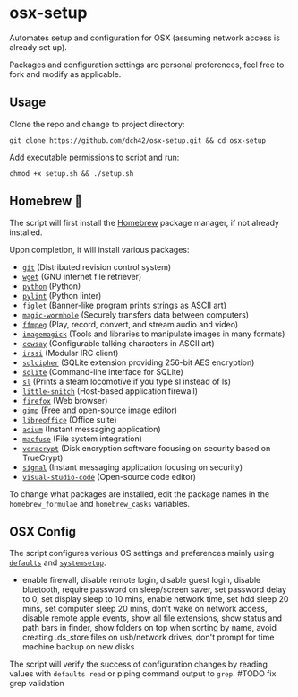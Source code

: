 # osx-setup
Automates setup and configuration for OSX (assuming network access is already set up).

Packages and configuration settings are personal preferences, feel free to fork and modify as applicable. 

## Usage
Clone the repo and change to project directory:
~~~
git clone https://github.com/dch42/osx-setup.git && cd osx-setup
~~~

Add executable permissions to script and run: 
~~~
chmod +x setup.sh && ./setup.sh
~~~

## Homebrew 🍺 
The script will first install the [Homebrew](https://brew.sh/) package manager, if not already installed.

Upon completion, it will install various packages:
- [`git`](https://git-scm.com/) (Distributed revision control system)
- [`wget`](https://www.gnu.org/software/wget/) (GNU internet file retriever)
- [`python`](https://www.python.org/) (Python)
- [`pylint`](https://pylint.org/) (Python linter)
- [`figlet`](http://www.figlet.org/figlet_history.html) (Banner-like program prints strings as ASCII art)
- [`magic-wormhole`](https://magic-wormhole.readthedocs.io/en/latest/welcome.html) (Securely transfers data between computers)
- [`ffmpeg`](https://ffmpeg.org/about.html) (Play, record, convert, and stream audio and video)
- [`imagemagick`](https://imagemagick.org/script/index.php) (Tools and libraries to manipulate images in many formats)
- [`cowsay`](https://web.archive.org/web/20071026043648/http://www.nog.net/~tony/warez/cowsay.shtml) (Configurable talking characters in ASCII art)
- [`irssi`](https://irssi.org/) (Modular IRC client)
- [`sqlcipher`](https://www.zetetic.net/sqlcipher/) (SQLite extension providing 256-bit AES encryption)
- [`sqlite`](https://sqlite.org/index.html) (Command-line interface for SQLite)
- [`sl`](https://github.com/mtoyoda/sl) (Prints a steam locomotive if you type sl instead of ls)
- [`little-snitch`](https://www.obdev.at/products/littlesnitch/index.html) (Host-based application firewall) 
- [`firefox`](https://www.mozilla.org/en-US/firefox/new/) (Web browser)
- [`gimp`](https://www.gimp.org/about/) (Free and open-source image editor)
- [`libreoffice`](https://www.libreoffice.org/discover/libreoffice/) (Office suite)
- [`adium`](https://adium.im/) (Instant messaging application)
- [`macfuse`](https://osxfuse.github.io/) (File system integration)
- [`veracrypt`](https://www.veracrypt.fr/en/Home.html) (Disk encryption software focusing on security based on TrueCrypt)
- [`signal`](https://www.signal.org/) (Instant messaging application focusing on security)
- [`visual-studio-code`](https://code.visualstudio.com/docs) (Open-source code editor)

To change what packages are installed, edit the package names in the `homebrew_formulae` and `homebrew_casks` variables.

## OSX Config
The script configures various OS settings and preferences mainly using [`defaults`](https://developer.apple.com/library/archive/documentation/MacOSX/Conceptual/BPRuntimeConfig/Articles/UserPreferences.html) and [`systemsetup`](https://ss64.com/osx/systemsetup.html).

- enable firewall, disable remote login, disable guest login, disable bluetooth, require password on sleep/screen saver, set password delay to 0, set display sleep to 10 mins, enable network time, set hdd sleep 20 mins, set computer sleep 20 mins, don't wake on network access, disable remote apple events, show all file extensions, show status and path bars in finder, show folders on top when sorting by name, avoid creating .ds_store files on usb/network drives, don't prompt for time machine backup on new disks

The script will verify the success of configuration changes by reading values with `defaults read` or piping command output to `grep`. #TODO fix grep validation
